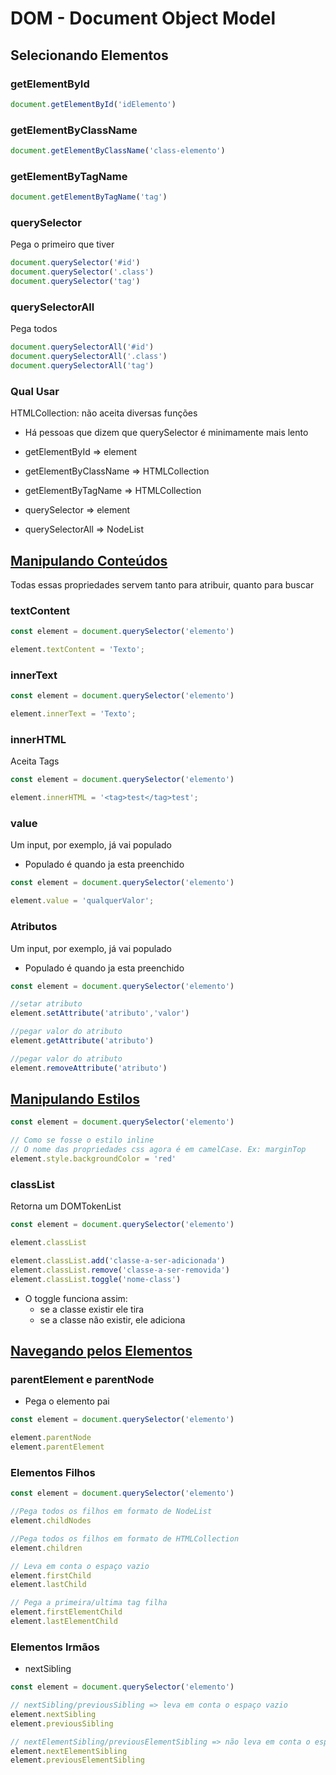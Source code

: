 # DOM - Document Object Model

## Selecionando Elementos

### getElementById
```js
document.getElementById('idElemento')
```

### getElementByClassName
```js
document.getElementByClassName('class-elemento')
```

### getElementByTagName
```js
document.getElementByTagName('tag')
```

### querySelector
Pega o primeiro que tiver
```js
document.querySelector('#id')
document.querySelector('.class')
document.querySelector('tag')
```

### querySelectorAll
Pega todos
```js
document.querySelectorAll('#id')
document.querySelectorAll('.class')
document.querySelectorAll('tag')
```

### Qual Usar
HTMLCollection: não aceita diversas funções
- Há pessoas que dizem que querySelector é minimamente mais lento

- getElementById => element
- getElementByClassName => HTMLCollection
- getElementByTagName => HTMLCollection
- querySelector => element
- querySelectorAll => NodeList 

## [Manipulando Conteúdos](Pratica/Exemplos/DOM/index.html)

Todas essas propriedades servem tanto para atribuir, quanto para buscar
### textContent
```js
const element = document.querySelector('elemento')

element.textContent = 'Texto';
```

### innerText
```js
const element = document.querySelector('elemento')

element.innerText = 'Texto';
```

### innerHTML
Aceita Tags
```js
const element = document.querySelector('elemento')

element.innerHTML = '<tag>test</tag>test';
```

### value
Um input, por exemplo, já vai populado
 - Populado é quando ja esta preenchido
```js
const element = document.querySelector('elemento')

element.value = 'qualquerValor';

```

### Atributos
Um input, por exemplo, já vai populado
 - Populado é quando ja esta preenchido
```js
const element = document.querySelector('elemento')

//setar atributo
element.setAttribute('atributo','valor')

//pegar valor do atributo
element.getAttribute('atributo')

//pegar valor do atributo
element.removeAttribute('atributo')
```


## [Manipulando Estilos](Pratica/Exemplos/DOM/index.html)
```js
const element = document.querySelector('elemento')

// Como se fosse o estilo inline
// O nome das propriedades css agora é em camelCase. Ex: marginTop
element.style.backgroundColor = 'red'
```

### classList
Retorna um DOMTokenList

```js
const element = document.querySelector('elemento')

element.classList

element.classList.add('classe-a-ser-adicionada')
element.classList.remove('classe-a-ser-removida')
element.classList.toggle('nome-class')
```
- O toggle funciona assim:
  - se a classe existir ele tira
  - se a classe não existir, ele adiciona

## [Navegando pelos Elementos](Pratica/Exemplos/DOM/index.html) 

### parentElement e parentNode
- Pega o elemento pai
```js
const element = document.querySelector('elemento')

element.parentNode
element.parentElement
```

### Elementos Filhos
```js
const element = document.querySelector('elemento')

//Pega todos os filhos em formato de NodeList
element.childNodes

//Pega todos os filhos em formato de HTMLCollection
element.children

// Leva em conta o espaço vazio
element.firstChild
element.lastChild

// Pega a primeira/ultima tag filha
element.firstElementChild
element.lastElementChild
```

### Elementos Irmãos
- nextSibling
```js
const element = document.querySelector('elemento')

// nextSibling/previousSibling => leva em conta o espaço vazio
element.nextSibling
element.previousSibling

// nextElementSibling/previousElementSibling => não leva em conta o espaço vazio
element.nextElementSibling
element.previousElementSibling
```

